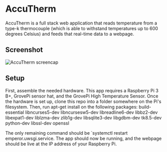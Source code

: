 # AccuTherm

AccuTherm is a full stack web application that reads temperature from a type-k thermocouple (which is able to withstand temperatures up to 600 degrees Celsius) and feeds that real-time data to a webpage.

## Screenshot

![AccuTherm screencap](./static/accuThermsc.gif)

## Setup

First, assemble the needed hardware.  This app requires a Raspberry Pi 3 B+, GrovePi sensor hat, and the GrovePi High Temperature Sensor.  Once the hardware is set up, clone this repo into a folder somewhere on the Pi's filesystem.  Then, run apt-get install on the following packages:
build-essential
libncurses5-dev
libncursesw5-dev
libreadline6-dev
libbz2-dev
libexpat1-dev
liblzma-dev
zlib1g-dev
libsqlite3-dev
libgdbm-dev
tk8.5-dev
python-dev
libssl-dev openssl

The only remaining command should be `systemctl restart emperor.uwsgi.service.  The app should now be running, and the webpage should be live at the IP address of your Raspberry Pi.

